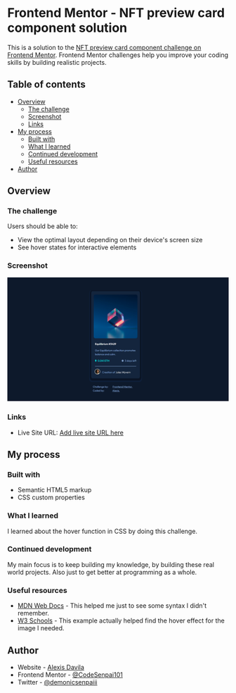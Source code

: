 # Frontend Mentor - NFT preview card component solution

This is a solution to the [NFT preview card component challenge on Frontend Mentor](https://www.frontendmentor.io/challenges/nft-preview-card-component-SbdUL_w0U). Frontend Mentor challenges help you improve your coding skills by building realistic projects. 

## Table of contents

- [Overview](#overview)
  - [The challenge](#the-challenge)
  - [Screenshot](#screenshot)
  - [Links](#links)
- [My process](#my-process)
  - [Built with](#built-with)
  - [What I learned](#what-i-learned)
  - [Continued development](#continued-development)
  - [Useful resources](#useful-resources)
- [Author](#author)

## Overview

### The challenge

Users should be able to:

- View the optimal layout depending on their device's screen size
- See hover states for interactive elements

### Screenshot

![](images/nft-card-preview.png)



### Links

- Live Site URL: [Add live site URL here](https://codesenpai101.github.io/nft-card-challenge/)

## My process

### Built with

- Semantic HTML5 markup
- CSS custom properties


### What I learned

I learned about the hover function in CSS by doing this challenge. 

### Continued development

My main focus is to keep building my knowledge, by building these real world projects. Also just to get better at programming as a whole.

### Useful resources

- [MDN Web Docs](https://developer.mozilla.org/en-US/) - This helped me just to see some syntax I didn't remember.
- [W3 Schools](https://www.example.com) - This example actually helped find the hover effect for the image I needed.


## Author

- Website - [Alexis Davila](https://codesenpai101.github.io/cv-2.0/)
- Frontend Mentor - [@CodeSenpai101](https://www.frontendmentor.io/profile/CodeSenpai101)
- Twitter - [@demonicsenpaiii](https://twitter.com/demonicsenpaiii)





